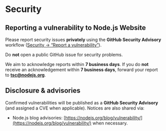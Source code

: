 # Security

## Reporting a vulnerability to Node.js Website

Please report security issues **privately** using the **GitHub Security Advisory**
workflow ([Security → “Report a vulnerability”](https://github.com/nodejs/nodejs.org/security/advisories/new)).

Do **not** open a public GitHub issue for security problems.

We aim to acknowledge reports within **7 business days**.
If you do **not** receive an acknowledgement within **7 business days**,
forward your report to **[tsc@nodejs.org](mailto:tsc@nodejs.org)**.

## Disclosure & advisories

Confirmed vulnerabilities will be published as a **GitHub Security Advisory**
(and assigned a CVE when applicable). Notices are also shared via:

- Node.js blog advisories: [https://nodejs.org/blog/vulnerability/](https://nodejs.org/blog/vulnerability/)
  when necessary.
